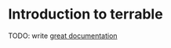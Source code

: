 # Introduction to terrable

TODO: write [great documentation](http://jacobian.org/writing/what-to-write/)
